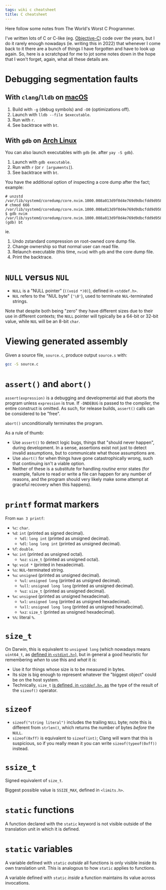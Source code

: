 ```yaml
---
tags: wiki c cheatsheet
title: C cheatsheet
---
```


Here follow some notes from The World's Worst C Programmer.

I've written lots of C or C-like (eg. [Objective-C]) code over the years, but I do it rarely enough nowadays (ie. writing this in 2022) that whenever I come back to it there are a bunch of things I have forgotten and have to look up again. So, here is a scratchpad for me to jot some notes down in the hope that I won't forget, again, what all these details are.

# Debugging segmentation faults

## With `clang`/`lldb` on [macOS]

1. Build with `-g` (debug symbols) and `-O0` (optimizations off).
2. Launch with `lldb --file $executable`.
3. Run with `r`.
4. See backtrace with `bt`.

## With `gdb` on [Arch Linux]

You can also launch executables with `gdb` (ie. after `yay -S gdb`).

1. Launch with `gdb executable`.
2. Run with `r` (or `r [arguments]`).
3. See backtrace with `bt`.

You have the additional option of inspecting a core dump after the fact; example:

```
# unzstd /var/lib/systemd/coredump/core.nvim.1000.008a013d9f0d4e769d9dbcfdd9d9584a.13538.1656944479000000.std
# chmod 666 /var/lib/systemd/coredump/core.nvim.1000.008a013d9f0d4e769d9dbcfdd9d9584a.13538.1656944479000000
$ gdb nvim /var/lib/systemd/coredump/core.nvim.1000.008a013d9f0d4e769d9dbcfdd9d9584a.13538.1656944479000000
(gdb) bt
```

ie.

1. Undo zstandard compression on root-owned core dump file.
2. Change ownership so that normal user can read file.
3. Relaunch executable (this time, `nvim`) with `gdb` and the core dump file.
4. Print the backtrace.

# `NULL` versus `NUL`

-   `NULL` is a "NULL pointer" (`((void *)0)`), defined in `<stddef.h>`.
-   `NUL` refers to the "NUL byte" (`'\0'`), used to terminate `NUL`-terminated strings.

Note that despite both being "zero" they have different sizes due to their use in different contexts; the `NULL` pointer will typically be a 64-bit or 32-bit value, while `NUL` will be an 8-bit `char`.

# Viewing generated assembly

Given a source file, `source.c`, produce output `source.s` with:

```bash
gcc -S source.c
```

# `assert()` and `abort()`

`assert(expression)` is a debugging and developmental aid that aborts the program unless `expression` is true. If `-DNDEBUG` is passed to the compiler, the entire construct is omitted. As such, for release builds, `assert()` calls can be considered to be "free".

`abort()` unconditionally terminates the program.

As a rule of thumb:

-   Use `assert()` to detect logic bugs, things that "should never happen", during development. In a sense, assertions exist not just to detect invalid assumptions, but to communicate what those assumptions are.
-   Use `abort()` for when things have gone catastrophically wrong, such that continuing isn't a viable option.
-   Neither of these is a substitute for handling _routine_ error states (for example, failure to read or write a file can happen for any number of reasons, and the program should very likely make some attempt at graceful recovery when this happens).

# `printf` format markers

From `man 3 printf`:

-   `%c`: `char`.
-   `%d`: `int` (printed as signed decimal).
    -   `%dl`: `long int` (printed as unsigned decimal).
    -   `%dl`: `long long int` (printed as unsigned decimal).
-   `%f`: `double`.
-   `%o`: `int` (printed as unsigned octal).
    -   `%oz`: `size_t` (printed as unsigned octal).
-   `%p`: `void *` (printed in hexadecimal).
-   `%s`: `NUL`-terminated string.
-   `%u`: `unsigned` (printed as unsigned decimal).
    -   `%ul`: `unsigned long` (printed as unsigned decimal).
    -   `%ull`: `unsigned long long` (printed as unsigned decimal).
    -   `%uz`: `size_t` (printed as unsigned decimal).
-   `%x`: `unsigned` (printed as unsigned hexadecimal).
    -   `%xl`: `unsigned long` (printed as unsigned hexadecimal).
    -   `%xll`: `unsigned long long` (printed as unsigned hexadecimal).
    -   `%xz`: `size_t` (printed as unsigned hexadecimal).
-   `%%`: literal `%`.

# `size_t`

On Darwin, this is equivalent to `unsigned long` (which nowadays means `uint64_t`, as [defined in `<stdint.h>`](https://pubs.opengroup.org/onlinepubs/9699919799/basedefs/stdint.h.html)), but in general a good heuristic for remembering _when_ to use this and _what_ it is:

-   Use it for things whose size is to be measured in bytes.
-   Its size is big enough to represent whatever the "biggest object" could be on the host system.
-   Technically, `size_t` [is defined, in `<stddef.h>`, as](https://pubs.opengroup.org/onlinepubs/9699919799/basedefs/stddef.h.html) the type of the result of the `sizeof()` operator.

# `sizeof`

-   `sizeof("string literal")` includes the trailing `NULL` byte; note this is different from `strlen()`, which returns the number of bytes _before_ the `NULL`.
-   `sizeof(0xff)` is equivalent to `sizeof(int)`; Clang will warn that this is suspicious, so if you really mean it you can write `sizeof(typeof(0xff))` instead.

# `ssize_t`

Signed equivalent of `size_t`.

Biggest possible value is `SSIZE_MAX`, defined in `<limits.h>`.

# `static` functions

A function declared with the `static` keyword is not visible outside of the translation unit in which it is defined.

# `static` variables

A variable defined with `static` _outside_ all functions is only visible inside its own translation unit. This is analogous to how `static` applies to functions.

A variable defined with `static` _inside_ a function maintains its value across invocations.

<!-- References -->

[objective-c]: /wiki/Objective-C
[macos]: /wiki/macOS
[arch linux]: /wiki/Arch_Linux
